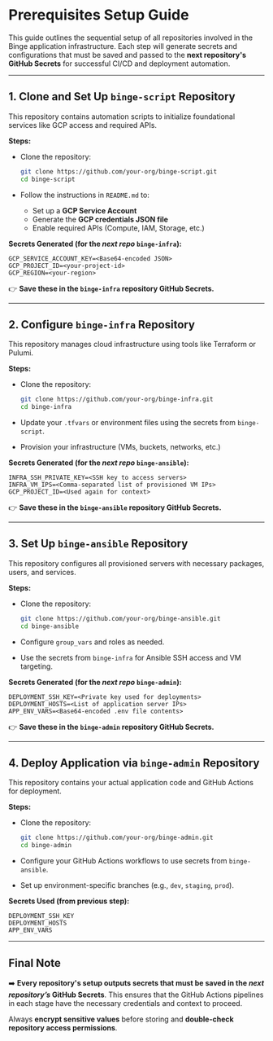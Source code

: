 # Prerequisites Setup Guide

This guide outlines the sequential setup of all repositories involved in the Binge application infrastructure. Each step will generate secrets and configurations that must be saved and passed to the **next repository's GitHub Secrets** for successful CI/CD and deployment automation.

---

## 1. Clone and Set Up `binge-script` Repository

This repository contains automation scripts to initialize foundational services like GCP access and required APIs.

**Steps:**

- Clone the repository:
  ```bash
  git clone https://github.com/your-org/binge-script.git
  cd binge-script
  ```

- Follow the instructions in `README.md` to:
  - Set up a **GCP Service Account**
  - Generate the **GCP credentials JSON file**
  - Enable required APIs (Compute, IAM, Storage, etc.)

**Secrets Generated (for the *next repo* `binge-infra`):**
```
GCP_SERVICE_ACCOUNT_KEY=<Base64-encoded JSON>
GCP_PROJECT_ID=<your-project-id>
GCP_REGION=<your-region>
```

👉 **Save these in the `binge-infra` repository GitHub Secrets.**

---

## 2. Configure `binge-infra` Repository

This repository manages cloud infrastructure using tools like Terraform or Pulumi.

**Steps:**

- Clone the repository:
  ```bash
  git clone https://github.com/your-org/binge-infra.git
  cd binge-infra
  ```

- Update your `.tfvars` or environment files using the secrets from `binge-script`.

- Provision your infrastructure (VMs, buckets, networks, etc.)

**Secrets Generated (for the *next repo* `binge-ansible`):**
```
INFRA_SSH_PRIVATE_KEY=<SSH key to access servers>
INFRA_VM_IPS=<Comma-separated list of provisioned VM IPs>
GCP_PROJECT_ID=<Used again for context>
```

👉 **Save these in the `binge-ansible` repository GitHub Secrets.**

---

## 3. Set Up `binge-ansible` Repository

This repository configures all provisioned servers with necessary packages, users, and services.

**Steps:**

- Clone the repository:
  ```bash
  git clone https://github.com/your-org/binge-ansible.git
  cd binge-ansible
  ```

- Configure `group_vars` and roles as needed.
- Use the secrets from `binge-infra` for Ansible SSH access and VM targeting.

**Secrets Generated (for the *next repo* `binge-admin`):**
```
DEPLOYMENT_SSH_KEY=<Private key used for deployments>
DEPLOYMENT_HOSTS=<List of application server IPs>
APP_ENV_VARS=<Base64-encoded .env file contents>
```

👉 **Save these in the `binge-admin` repository GitHub Secrets.**

---

## 4. Deploy Application via `binge-admin` Repository

This repository contains your actual application code and GitHub Actions for deployment.

**Steps:**

- Clone the repository:
  ```bash
  git clone https://github.com/your-org/binge-admin.git
  cd binge-admin
  ```

- Configure your GitHub Actions workflows to use secrets from `binge-ansible`.

- Set up environment-specific branches (e.g., `dev`, `staging`, `prod`).

**Secrets Used (from previous step):**
```
DEPLOYMENT_SSH_KEY
DEPLOYMENT_HOSTS
APP_ENV_VARS
```

---

## Final Note

➡️ **Every repository's setup outputs secrets that must be saved in the *next repository’s* GitHub Secrets**. This ensures that the GitHub Actions pipelines in each stage have the necessary credentials and context to proceed.

Always **encrypt sensitive values** before storing and **double-check repository access permissions**.

